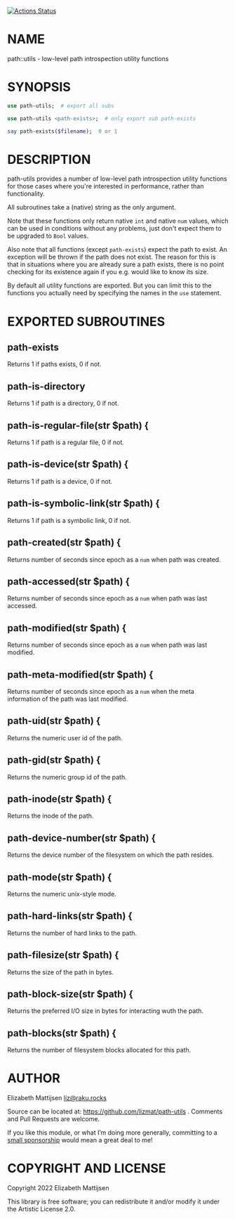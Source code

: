 [![Actions Status](https://github.com/lizmat/path-utils/actions/workflows/test.yml/badge.svg)](https://github.com/lizmat/path-utils/actions)

NAME
====

path::utils - low-level path introspection utility functions

SYNOPSIS
========

```raku
use path-utils;  # export all subs

use path-utils <path-exists>;  # only export sub path-exists

say path-exists($filename);  0 or 1
```

DESCRIPTION
===========

path-utils provides a number of low-level path introspection utility functions for those cases where you're interested in performance, rather than functionality.

All subroutines take a (native) string as the only argument.

Note that these functions only return native `int` and native `num` values, which can be used in conditions without any problems, just don't expect them to be upgraded to `Bool` values.

Also note that all functions (except `path-exists`) expect the path to exist. An exception will be thrown if the path does not exist. The reason for this is that in situations where you are already sure a path exists, there is no point checking for its existence again if you e.g. would like to know its size.

By default all utility functions are exported. But you can limit this to the functions you actually need by specifying the names in the `use` statement.

EXPORTED SUBROUTINES
====================

path-exists
-----------

Returns 1 if paths exists, 0 if not.

path-is-directory
-----------------

Returns 1 if path is a directory, 0 if not.

path-is-regular-file(str $path) {
---------------------------------

Returns 1 if path is a regular file, 0 if not.

path-is-device(str $path) {
---------------------------

Returns 1 if path is a device, 0 if not.

path-is-symbolic-link(str $path) {
----------------------------------

Returns 1 if path is a symbolic link, 0 if not.

path-created(str $path) {
-------------------------

Returns number of seconds since epoch as a `num` when path was created.

path-accessed(str $path) {
--------------------------

Returns number of seconds since epoch as a `num` when path was last accessed.

path-modified(str $path) {
--------------------------

Returns number of seconds since epoch as a `num` when path was last modified.

path-meta-modified(str $path) {
-------------------------------

Returns number of seconds since epoch as a `num` when the meta information of the path was last modified.

path-uid(str $path) {
---------------------

Returns the numeric user id of the path.

path-gid(str $path) {
---------------------

Returns the numeric group id of the path.

path-inode(str $path) {
-----------------------

Returns the inode of the path.

path-device-number(str $path) {
-------------------------------

Returns the device number of the filesystem on which the path resides.

path-mode(str $path) {
----------------------

Returns the numeric unix-style mode.

path-hard-links(str $path) {
----------------------------

Returns the number of hard links to the path.

path-filesize(str $path) {
--------------------------

Returns the size of the path in bytes.

path-block-size(str $path) {
----------------------------

Returns the preferred I/O size in bytes for interacting wuth the path.

path-blocks(str $path) {
------------------------

Returns the number of filesystem blocks allocated for this path.

AUTHOR
======

Elizabeth Mattijsen <liz@raku.rocks>

Source can be located at: https://github.com/lizmat/path-utils . Comments and Pull Requests are welcome.

If you like this module, or what I’m doing more generally, committing to a [small sponsorship](https://github.com/sponsors/lizmat/) would mean a great deal to me!

COPYRIGHT AND LICENSE
=====================

Copyright 2022 Elizabeth Mattijsen

This library is free software; you can redistribute it and/or modify it under the Artistic License 2.0.

